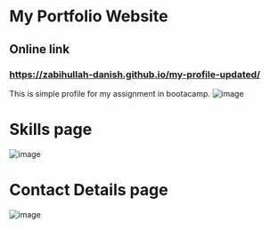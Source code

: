 # My Portfolio Website
## Online link
### https://zabihullah-danish.github.io/my-profile-updated/
This is simple profile for my assignment in bootacamp.
![image](https://user-images.githubusercontent.com/65042690/175780310-e5f24a5d-3e2d-4570-88a9-2a3ec0bf2e47.png)
# Skills page
![image](https://user-images.githubusercontent.com/65042690/188300392-d9303311-df49-4c68-a4e2-bab9ca516963.png)
# Contact Details page
![image](https://user-images.githubusercontent.com/65042690/188300434-e8355db6-1364-4e02-9b42-ecca8cc5e554.png)


